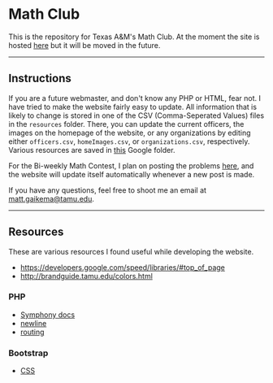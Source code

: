 # Math Club
This is the repository for Texas A&M's Math Club.
At the moment the site is hosted [here](https://peaceful-atoll-84937.herokuapp.com/) but it will be moved in the future.

---

## Instructions
If you are a future webmaster, and don't know any PHP or HTML, fear not.
I have tried to make the website fairly easy to update.
All information that is likely to change is stored 
in one of the CSV (Comma-Seperated Values) files
in the `resources` folder.
There, you can update the current officers, 
the images on the homepage of the website,
or any organizations by editing either
`officers.csv`, `homeImages.csv`, or `organizations.csv`, respectively.
Various resources are saved in [this](https://drive.google.com/folderview?id=0BwjQwHPO5djrc1pvVFlxOUR4V3M&usp=sharing)
Google folder.

For the Bi-weekly Math Contest, I plan on posting the problems [here](http://mathclubtamu.blogspot.com/),
and the website will update itself automatically whenever a new post is made.

If you have any questions, feel free to shoot me an email at [matt.gaikema@tamu.edu](mailto:matt.gaikema@tamu.edu).

---

## Resources
These are various resources I found useful while developing the website.

* https://developers.google.com/speed/libraries/#top_of_page
* http://brandguide.tamu.edu/colors.html

### PHP
* [Symphony docs](https://symfony.com/pdf/Symfony_components_3.0.pdf?v=4)
* [newline](http://stackoverflow.com/a/20749472/5415895)
* [routing](https://github.com/klein/klein.php)

### Bootstrap
* [CSS](http://getbootstrap.com/css/)
